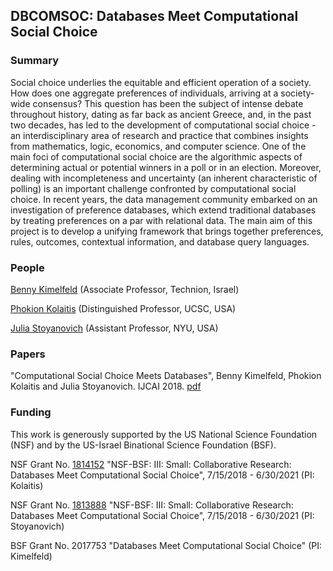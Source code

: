 ## DBCOMSOC: Databases Meet Computational Social Choice

### Summary

Social choice underlies the equitable and efficient operation of a society. How does one aggregate preferences of individuals, arriving at a society-wide consensus? This question has been the subject of intense debate throughout history, dating as far back as ancient Greece, and, in the past two decades, has led to the development of computational social choice - an interdisciplinary area of research and practice that combines insights from mathematics, logic, economics, and computer science. One of the main foci of computational social choice are the algorithmic aspects of determining actual or potential winners in a poll or in an election. Moreover, dealing with incompleteness and uncertainty (an inherent characteristic of polling) is an important challenge confronted by computational social choice. In recent years, the data management community embarked on an investigation of preference databases, which extend traditional databases by treating preferences on a par with relational data. The main aim of this project is to develop a unifying framework that brings together preferences, rules, outcomes, contextual information, and database query languages.

### People

[Benny Kimelfeld](https://benny.net.technion.ac.il/) (Associate Professor, Technion, Israel)

[Phokion Kolaitis](https://users.soe.ucsc.edu/~kolaitis/) (Distinguished Professor, UCSC, USA)

[Julia Stoyanovich](https://engineering.nyu.edu/faculty/julia-stoyanovich) (Assistant Professor, NYU, USA)

### Papers

"Computational Social Choice Meets Databases", Benny Kimelfeld, Phokion Kolaitis and Julia Stoyanovich. IJCAI 2018. [pdf](https://www.ijcai.org/proceedings/2018/44 )

### Funding

This work is generously supported by the US National Science Foundation (NSF) and by the US-Israel Binational Science Foundation (BSF).

NSF Grant No. [1814152](https://www.nsf.gov/awardsearch/showAward?AWD_ID=1814152&HistoricalAwards=false) "NSF-BSF: III: Small: Collaborative Research: Databases Meet Computational Social Choice", 7/15/2018 - 6/30/2021 (PI: Kolaitis)

NSF Grant No. [1813888](https://www.nsf.gov/awardsearch/showAward?AWD_ID=1813888&HistoricalAwards=false) "NSF-BSF: III: Small: Collaborative Research: Databases Meet Computational Social Choice", 7/15/2018 - 6/30/2021 (PI: Stoyanovich)

BSF Grant No. 2017753 "Databases Meet Computational Social Choice" (PI: Kimelfeld)
